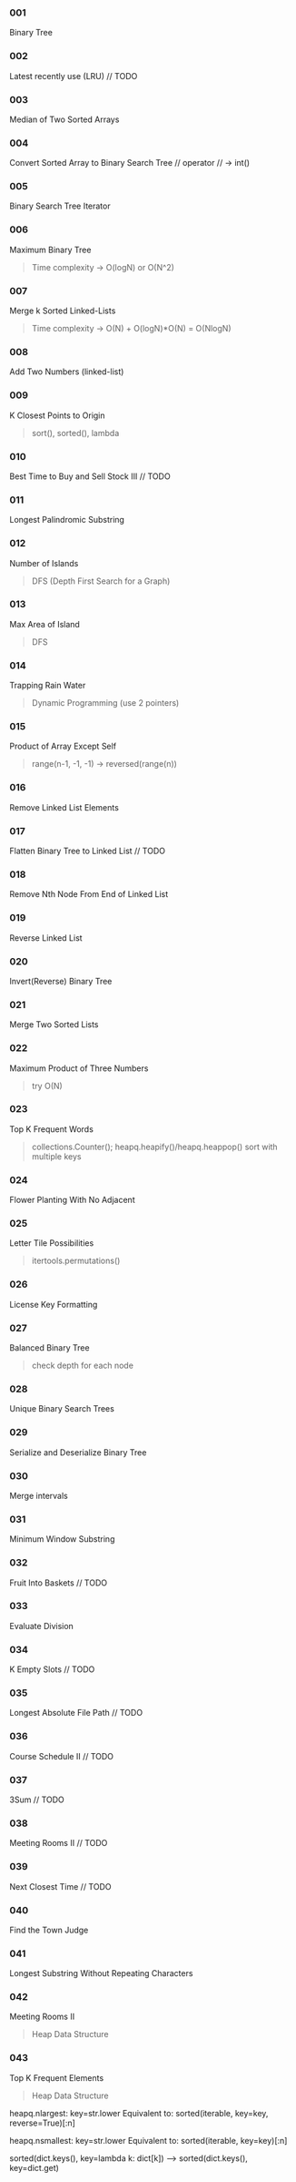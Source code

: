 ### 001
Binary Tree

### 002
Latest recently use (LRU) // TODO

### 003
Median of Two Sorted Arrays

### 004
Convert Sorted Array to Binary Search Tree
// operator // -> int()

### 005
Binary Search Tree Iterator

### 006
Maximum Binary Tree
> Time complexity -> O(logN) or O(N^2)

### 007
Merge k Sorted Linked-Lists
> Time complexity -> O(N) + O(logN)*O(N) = O(NlogN)

### 008
Add Two Numbers (linked-list)

### 009
K Closest Points to Origin
> sort(), sorted(), lambda

### 010
Best Time to Buy and Sell Stock III // TODO

### 011
Longest Palindromic Substring

### 012
Number of Islands
> DFS (Depth First Search for a Graph)

### 013
Max Area of Island
> DFS

### 014
Trapping Rain Water
> Dynamic Programming (use 2 pointers)

### 015
Product of Array Except Self
> range(n-1, -1, -1) -> reversed(range(n))

### 016
Remove Linked List Elements

### 017
Flatten Binary Tree to Linked List // TODO

### 018
Remove Nth Node From End of Linked List

### 019
Reverse Linked List

### 020
Invert(Reverse) Binary Tree

### 021
Merge Two Sorted Lists

### 022
Maximum Product of Three Numbers
> try O(N)

### 023
Top K Frequent Words
> collections.Counter(); heapq.heapify()/heapq.heappop()
> sort with multiple keys

### 024
Flower Planting With No Adjacent

### 025
Letter Tile Possibilities
> itertools.permutations()

### 026
License Key Formatting

### 027
Balanced Binary Tree
> check depth for each node

### 028
Unique Binary Search Trees

### 029
Serialize and Deserialize Binary Tree

### 030
Merge intervals

### 031
Minimum Window Substring

### 032
Fruit Into Baskets // TODO

### 033
Evaluate Division

### 034
K Empty Slots // TODO

### 035
Longest Absolute File Path // TODO

### 036
Course Schedule II // TODO

### 037
3Sum // TODO

### 038
Meeting Rooms II // TODO

### 039
Next Closest Time // TODO

### 040
Find the Town Judge

### 041
Longest Substring Without Repeating Characters

### 042
Meeting Rooms II
> Heap Data Structure

### 043
Top K Frequent Elements
> Heap Data Structure

heapq.nlargest:
key=str.lower Equivalent to: sorted(iterable, key=key, reverse=True)[:n]

heapq.nsmallest:
key=str.lower Equivalent to: sorted(iterable, key=key)[:n]

sorted(dict.keys(), key=lambda k: dict[k])  -->  sorted(dict.keys(), key=dict.get)